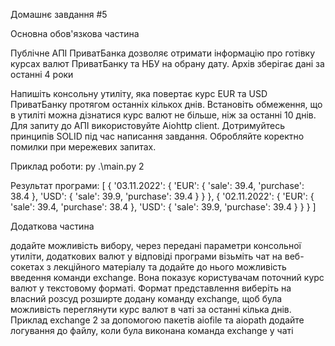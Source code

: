 Домашнє завдання #5

Основна обов'язкова частина

Публічне АПІ ПриватБанка дозволяє отримати інформацію про готівку курсах валют ПриватБанку та НБУ на обрану дату. Архів зберігає дані за останні 4 роки

Напишіть консольну утиліту, яка повертає курс EUR та USD ПриватБанку протягом останніх кількох днів. Встановіть обмеження, що в утиліті можна дізнатися курс валют не більше, ніж за останні 10 днів. Для запиту до АПІ використовуйте Aiohttp client. Дотримуйтесь принципів SOLID під час написання завдання. Обробляйте коректно помилки при мережевих запитах.

Приклад роботи:
py .\main.py 2

Результат програми:
[
  {
    '03.11.2022': {
      'EUR': {
        'sale': 39.4,
        'purchase': 38.4
      },
      'USD': {
        'sale': 39.9,
        'purchase': 39.4
      }
    }
  },
  {
    '02.11.2022': {
      'EUR': {
        'sale': 39.4,
        'purchase': 38.4
      },
      'USD': {
        'sale': 39.9,
        'purchase': 39.4
      }
    }
  }
]

Додаткова частина

додайте можливість вибору, через передані параметри консольної утиліти, додаткових валют у відповіді програми
візьміть чат на веб-сокетах з лекційного матеріалу та додайте до нього можливість введення команди exchange. Вона показує користувачам поточний курс валют у текстовому форматі. Формат представлення виберіть на власний розсуд
розширте додану команду exchange, щоб була можливість переглянути курс валют в чаті за останні кілька днів. Приклад exchange 2
за допомогою пакетів aiofile та aiopath додайте логування до файлу, коли була виконана команда exchange у чаті
